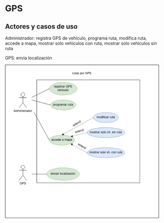 # GPS

## Actores y casos de uso

Administrador: registra GPS de vehículo, programa  ruta, modifica ruta, accede a mapa, mostrar solo vehículos con ruta, mostrar solo vehículos sin ruta

GPS: envia localización

<img src="img1.png">
